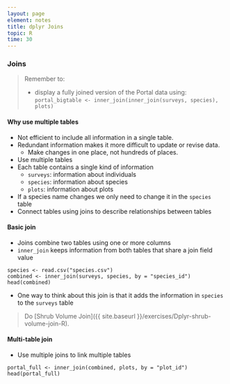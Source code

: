 ```yaml
---
layout: page
element: notes
title: dplyr Joins
topic: R
time: 30
---
```


### Joins

> Remember to:
>
> * display a fully joined version of the Portal data using:  
> `portal_bigtable <- inner_join(inner_join(surveys, species), plots)`

#### Why use multiple tables

* Not efficient to include all information in a single table.
* Redundant information makes it more difficult to update or revise data.
    * Make changes in one place, not hundreds of places.
* Use multiple tables
* Each table contains a single kind of information
    * `surveys`: information about individuals
    * `species`: information about species
    * `plots`: information about plots
* If a species name changes we only need to change it in the `species` table
* Connect tables using joins to describe relationships between tables

#### Basic join

* Joins combine two tables using one or more columns
* `inner_join` keeps information from both tables that share a join field value

```
species <- read.csv("species.csv")
combined <- inner_join(surveys, species, by = "species_id")
head(combined)
```

* One way to think about this join is that it adds the information in
  `species` to the `surveys` table

> Do [Shrub Volume Join]({{ site.baseurl }}/exercises/Dplyr-shrub-volume-join-R).

#### Multi-table join

* Use multiple joins to link multiple tables

```
portal_full <- inner_join(combined, plots, by = "plot_id")
head(portal_full)
```
